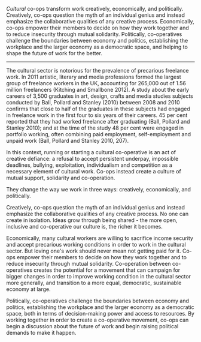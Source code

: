 *Cultural* co-ops transform work creatively, economically, and politically. Creatively, co-ops question the myth of an individual genius and instead emphasize the collaborative qualities of any creative process. Economically, co-ops empower their members to decide on how they work together and to reduce insecurity through mutual solidarity. Politically, co-operatives challenge the boundaries between economy and politics, establishing the workplace and the larger economy as a democratic space, and helping to shape the future of work for the better.

---

The cultural sector is notorious for the prevalence of precarious freelance work. In 2011 artistic, literary and media professions formed the largest group of freelance workers in the UK, accounting for 265,000 out of 1.56 million freelancers (Kitching and Smallbone 2012). A study about the early careers of 3,500 graduates in art, design, crafts and media studies subjects conducted by Ball, Pollard and Stanley (2010) between 2008 and 2010 confirms that close to half of the graduates in these subjects had engaged in freelance work in the first four to six years of their careers. 45 per cent reported that they had worked freelance after graduating (Ball, Pollard and Stanley 2010); and at the time of the study 48 per cent were engaged in portfolio working, often combining paid employment, self-employment and unpaid work (Ball, Pollard and Stanley 2010, 207).

In this context, running or starting a cultural co-operative is an act of creative defiance: a refusal to accept persistent underpay, impossible deadlines, bullying, exploitation, individualism and competition as a necessary element of cultural work. Co-ops instead create a culture of mutual support, solidarity and co-operation.
    
They change the way we work in three ways: creatively, economically, and politically.

Creatively, co-ops question the myth of an individual genius and instead emphasize the collaborative qualities of any creative process. No one can create in isolation. Ideas grow through being shared - the more open, inclusive and co-operative our culture is, the richer it becomes. 

Economically, many cultural workers are willing to sacrifice income security and accept precarious working conditions in order to work in the cultural sector. But loving one's work should never mean not getting paid for it. Co-ops empower their members to decide on how they work together and to reduce insecurity through mutual solidarity. Co-operation between co-operatives creates the potential for a movement that can campaign for bigger changes in order to improve working condition in the cultural sector more generally, and transition to a more equal, democratic, sustainable economy at large.

Politically, co-operatives challenge the boundaries between economy and politics, establishing the workplace and the larger economy as a democratic space, both in terms of decision-making power and access to resources. By working together in order to create a co-operative movement, co-ops can begin a discussion about the future of work and begin raising political demands to make it happen.
